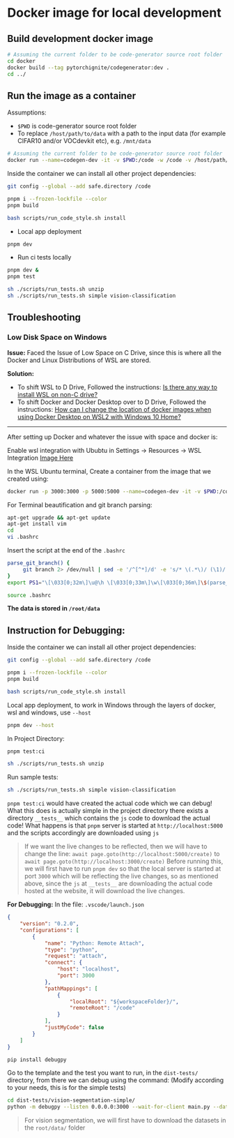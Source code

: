 # Docker image for local development

## Build development docker image

```bash
# Assuming the current folder to be code-generator source root folder
cd docker
docker build --tag pytorchignite/codegenerator:dev .
cd ../
```

## Run the image as a container

Assumptions:

- `$PWD` is code-generator source root folder
- To replace `/host/path/to/data` with a path to the input data (for example CIFAR10 and/or VOCdevkit etc), e.g. `/mnt/data`

```bash
# Assuming the current folder to be code-generator source root folder
docker run --name=codegen-dev -it -v $PWD:/code -w /code -v /host/path/to/data:/data --network=host --ipc=host pytorchignite/codegenerator:dev /bin/bash
```

Inside the container we can install all other project dependencies:

```bash
git config --global --add safe.directory /code

pnpm i --frozen-lockfile --color
pnpm build

bash scripts/run_code_style.sh install
```

- Local app deployment

```bash
pnpm dev
```

- Run ci tests locally

```bash
pnpm dev &
pnpm test

sh ./scripts/run_tests.sh unzip
sh ./scripts/run_tests.sh simple vision-classification
```


## Troubleshooting

### Low Disk Space on Windows

**Issue:** Faced the Issue of Low Space on C Drive, since this is where all the Docker and Linux Distributions of WSL are stored.

**Solution:**
- To shift WSL to D Drive, Followed the instructions: [Is there any way to install WSL on non-C drive?](https://superuser.com/a/1572837)
- To shift Docker and Docker Desktop over to D Drive, Followed the instructions: [How can I change the location of docker images when using Docker Desktop on WSL2 with Windows 10 Home?](https://stackoverflow.com/a/63752264/17397774)

---
After setting up Docker and whatever the issue with space and docker is:

Enable wsl integration with Ububtu in Settings -> Resources -> WSL Integration [Image Here](https://imgur.com/a/t07UovC)

In the WSL Ubuntu terminal, Create a container from the image that we created using:
```bash
docker run -p 3000:3000 -p 5000:5000 --name=codegen-dev -it -v $PWD:/code -w /code -v /path/to/data:/data --ipc=host pytorchignite/codegenerator:dev /bin/bash
```

For Terminal beautification and git branch parsing:
```bash
apt-get upgrade && apt-get update
apt-get install vim
cd
vi .bashrc
```

Insert the script at the end of the `.bashrc`
```bash
parse_git_branch() {
     git branch 2> /dev/null | sed -e '/^[^*]/d' -e 's/* \(.*\)/ (\1)/'
}
export PS1="\[\033[0;32m\]\u@\h \[\033[0;33m\]\w\[\033[0;36m\]\$(parse_git_branch)\[\033[0;37m\]\n$ \[\033[0;37m\]"
```

```bash
source .bashrc
```

**The data is stored in `/root/data`**

## Instruction for Debugging:

Inside the container we can install all other project dependencies:

```bash
git config --global --add safe.directory /code

pnpm i --frozen-lockfile --color
pnpm build

bash scripts/run_code_style.sh install
```

Local app deployment, to work in Windows through the layers of docker, wsl and windows, use `--host`

```bash
pnpm dev --host
```

In Project Directory:
```bash
pnpm test:ci

sh ./scripts/run_tests.sh unzip
```

Run sample tests:
```bash
sh ./scripts/run_tests.sh simple vision-classification
```

`pnpm test:ci` would have created the actual code which we can debug! What this does is actually simple in the project directory there exists a directory `__tests__` which contains the `js` code to download the actual code!
What happens is that `pnpm` server is started at `http://localhost:5000` and the scripts accordingly are downloaded using `js` 

>If we want the live changes to be reflected, then we will have to change the line:
>`await page.goto(http://localhost:5000/create)` to `await page.goto(http://localhost:3000/create)`
>Before running this, we will first have to run `pnpm dev` so that the local server is started at port `3000` which will be reflecting the live changes, so as mentioned above, since the `js` at `__tests__` are downloading the actual code hosted at the website, it will download the live changes.

**For Debugging:**
In the file: `.vscode/launch.json`
```json
{
	"version": "0.2.0",
	"configurations": [
		{
			"name": "Python: Remote Attach",
			"type": "python",
			"request": "attach",
			"connect": {
				"host": "localhost",
				"port": 3000
			},
			"pathMappings": [
				{
					"localRoot": "${workspaceFolder}/",
					"remoteRoot": "/code"
				}
			],
			"justMyCode": false
		}
	]
}
```

```bash
pip install debugpy
```

Go to the template and the test you want to run, in the `dist-tests/` directory, from there we can debug using the command: (Modify according to your needs, this is for the simple tests)
```bash
cd dist-tests/vision-segmentation-simple/
python -m debugpy --listen 0.0.0.0:3000 --wait-for-client main.py --data_path /root/data --train_batch_size 2 --eval_batch_size 2 --num_workers 2 --max_epochs 2 --train_epoch_length 4 --eval_epoch_length 4
```

>For vision segmentation, we will first have to download the datasets in the `root/data/` folder
